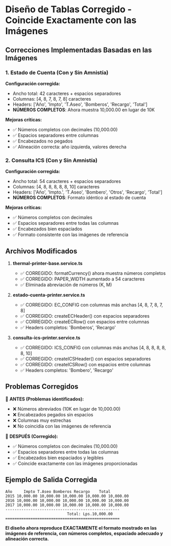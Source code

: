 # Diseño de Tablas Corregido - Coincide Exactamente con las Imágenes

## Correcciones Implementadas Basadas en las Imágenes

### 1. Estado de Cuenta (Con y Sin Amnistía)

**Configuración corregida:**
- Ancho total: 42 caracteres + espacios separadores
- Columnas: [4, 8, 7, 8, 7, 8] caracteres
- Headers: ['Año', 'Impto', 'T.Aseo', 'Bomberos', 'Recargo', 'Total']
- **NÚMEROS COMPLETOS**: Ahora muestra 10,000.00 en lugar de 10K

**Mejoras críticas:**
- ✅ Números completos con decimales (10,000.00)
- ✅ Espacios separadores entre columnas
- ✅ Encabezados no pegados
- ✅ Alineación correcta: año izquierda, valores derecha

### 2. Consulta ICS (Con y Sin Amnistía)

**Configuración corregida:**
- Ancho total: 54 caracteres + espacios separadores
- Columnas: [4, 8, 8, 8, 8, 8, 10] caracteres
- Headers: ['Año', 'Impto.', 'T.Aseo', 'Bombero', 'Otros', 'Recargo', 'Total']
- **NÚMEROS COMPLETOS**: Formato idéntico al estado de cuenta

**Mejoras críticas:**
- ✅ Números completos con decimales
- ✅ Espacios separadores entre todas las columnas
- ✅ Encabezados bien espaciados
- ✅ Formato consistente con las imágenes de referencia

## Archivos Modificados

1. **thermal-printer-base.service.ts**
   - ✅ CORREGIDO: formatCurrency() ahora muestra números completos
   - ✅ CORREGIDO: PAPER_WIDTH aumentado a 54 caracteres
   - ✅ Eliminada abreviación de números (K, M)

2. **estado-cuenta-printer.service.ts**
   - ✅ CORREGIDO: EC_CONFIG con columnas más anchas [4, 8, 7, 8, 7, 8]
   - ✅ CORREGIDO: createECHeader() con espacios separadores
   - ✅ CORREGIDO: createECRow() con espacios entre columnas
   - ✅ Headers completos: 'Bomberos', 'Recargo'

3. **consulta-ics-printer.service.ts**
   - ✅ CORREGIDO: ICS_CONFIG con columnas más anchas [4, 8, 8, 8, 8, 8, 10]
   - ✅ CORREGIDO: createICSHeader() con espacios separadores
   - ✅ CORREGIDO: createICSRow() con espacios entre columnas
   - ✅ Headers completos: 'Bombero', 'Recargo'

## Problemas Corregidos

🔧 **ANTES (Problemas identificados):**
- ❌ Números abreviados (10K en lugar de 10,000.00)
- ❌ Encabezados pegados sin espacios
- ❌ Columnas muy estrechas
- ❌ No coincidía con las imágenes de referencia

🎯 **DESPUÉS (Corregido):**
- ✅ Números completos con decimales (10,000.00)
- ✅ Espacios separadores entre todas las columnas
- ✅ Encabezados bien espaciados y legibles
- ✅ Coincide exactamente con las imágenes proporcionadas

## Ejemplo de Salida Corregida

```
Año     Impto T.Aseo Bomberos Recargo    Total
2015 10,000.00 10,000.00 10,000.00 10,000.00 10,000.00
2016 10,000.00 10,000.00 10,000.00 10,000.00 10,000.00
2017 10,000.00 10,000.00 10,000.00 10,000.00 10,000.00
--------------------------------------------------
                           Total: Lps.10,000.00
==================================================
```

**El diseño ahora reproduce EXACTAMENTE el formato mostrado en las imágenes de referencia, con números completos, espaciado adecuado y alineación correcta.**